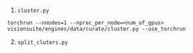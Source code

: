 



1. `cluster.py`
```shell
torchrun --nnodes=1 --nproc_per_node=<num_of_gpus> visionsuite/engines/data/curate/cluster.py --use_torchrun
```

2. `split_cluters.py`